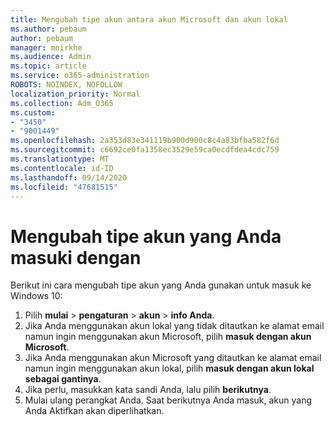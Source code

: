 ```yaml
---
title: Mengubah tipe akun antara akun Microsoft dan akun lokal
ms.author: pebaum
author: pebaum
manager: mnirkhe
ms.audience: Admin
ms.topic: article
ms.service: o365-administration
ROBOTS: NOINDEX, NOFOLLOW
localization_priority: Normal
ms.collection: Adm_O365
ms.custom:
- "3450"
- "9001449"
ms.openlocfilehash: 2a353d83e341119b900d900c8c4a83bfba582f6d
ms.sourcegitcommit: c6692ce0fa1358ec3529e59ca0ecdfdea4cdc759
ms.translationtype: MT
ms.contentlocale: id-ID
ms.lasthandoff: 09/14/2020
ms.locfileid: "47681515"
---
```

# <a name="change-the-account-type-that-you-sign-in-with"></a>Mengubah tipe akun yang Anda masuki dengan

Berikut ini cara mengubah tipe akun yang Anda gunakan untuk masuk ke Windows 10:

1. Pilih **mulai**  >  **pengaturan**  >  **akun**  >  **info Anda**.
2. Jika Anda menggunakan akun lokal yang tidak ditautkan ke alamat email namun ingin menggunakan akun Microsoft, pilih **masuk dengan akun Microsoft**.
3. Jika Anda menggunakan akun Microsoft yang ditautkan ke alamat email namun ingin menggunakan akun lokal, pilih **masuk dengan akun lokal sebagai gantinya**.
4. Jika perlu, masukkan kata sandi Anda, lalu pilih **berikutnya**.
5. Mulai ulang perangkat Anda. Saat berikutnya Anda masuk, akun yang Anda Aktifkan akan diperlihatkan.